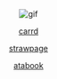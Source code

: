 <div align="center">
<img src="https://cdn.discordapp.com/attachments/1257861951942426696/1402779036542832733/Knifecase_GIF.gif?ex=68952748&is=6893d5c8&hm=96d758b4d97178f1fc5f2cdb0000fd4fa79ef7797ebf99063bb18370cd7736f0&" alt="gif" />
</div>

<p align="center"><a
href="https://labsenct.carrd.co/"

carrd
                    
<p align="center"><a
href="https://saudade-of-kalopsia.straw.page"

strawpage

<p align="center"><a
href="https://labsenct.atabook.org"

atabook
